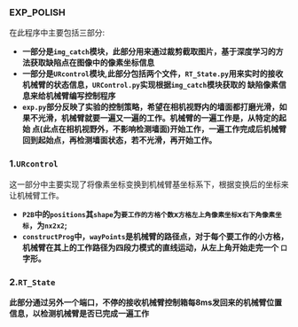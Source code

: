 ### EXP_POLISH

在此程序中主要包括三部分:

- **一部分是`img_catch`模块，此部分用来通过裁剪截取图片，基于深度学习的方法获取缺陷点在图像中的像素坐标信息**
- **一部分是`URcontrol`模块,此部分包括两个文件，`RT_State.py`用来实时的接收机械臂的状态信息，`URControl.py`实现根据`img_catch`模块获取的
缺陷像素信息来给机械臂编写控制程序**
- **`exp.py`部分反映了实验的控制策略，希望在相机视野内的墙面都打磨光滑，如果不光滑，机械臂就要一遍又一遍的工作。机械臂的一遍工作是，从特定的起始
点(此点在相机视野外，不影响检测墙面)开始工作，一遍工作完成后机械臂回到起始点，再检测墙面状态，若不光滑，再开始工作。**
### 1.`URcontrol`
这一部分中主要实现了将像素坐标变换到机械臂基坐标系下，根据变换后的坐标来让机械臂工作。
- **`P2B`中的`positions`其`shape`为`要工作的方格个数`x`方格左上角像素坐标`x`右下角像素坐标`，为`nx2x2`;**
- **`constructProg`中，`wayPoints`是机械臂的路径点，对于每个要工作的小方格，机械臂在其上的工作路径为四段力模式的直线运动，从左上角开始走完一个
`口`字形。**

### 2.`RT_State`
**此部分通过另外一个端口，不停的接收机械臂控制箱每8ms发回来的机械臂位置信息，以检测机械臂是否已完成一遍工作**
